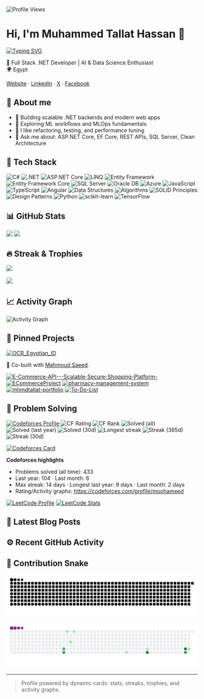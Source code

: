   ![Profile Views](https://komarev.com/ghpvc/?username=MhmdTalat&color=0e75b6&style=flat)

  # Hi, I'm Muhammed Tallat Hassan 👋

  [![Typing SVG](https://readme-typing-svg.demolab.com?font=Fira+Code&pause=1500&color=1AD1FF&center=true&vCenter=true&width=600&lines=Full+Stack+.NET+Developer;AI+%26+Data+Science+Enthusiast;Always+learning+and+improving+myself&v=2)](https://git.io/typing-svg)

  🎯 Full Stack .NET Developer | AI & Data Science Enthusiast  
  🌍 Egypt

  [Website](https://mhmdtallat-portfolio.web.app/) · [LinkedIn](https://www.linkedin.com/in/muhammed-tallat-a440881b7) · [X](https://twitter.com/MHMD_TAL3AT) · [Facebook](https://www.facebook.com/mohamed.Tallat.104203)

  ## 🙋 About me
  - 🔭 Building scalable .NET backends and modern web apps
  - 🤖 Exploring ML workflows and MLOps fundamentals
  - 🧪 I like refactoring, testing, and performance tuning
  - 💬 Ask me about: ASP.NET Core, EF Core, REST APIs, SQL Server, Clean Architecture

  ## 🧰 Tech Stack
  ![C#](https://img.shields.io/badge/C%23-239120?style=flat&logo=csharp&logoColor=white)
  ![.NET](https://img.shields.io/badge/.NET-512BD4?style=flat&logo=dotnet&logoColor=white)
  ![ASP.NET Core](https://img.shields.io/badge/ASP.NET%20Core-5C2D91?style=flat&logo=dotnet&logoColor=white)
  ![LINQ](https://img.shields.io/badge/LINQ-512BD4?style=flat&logo=dotnet&logoColor=white)
  ![Entity Framework](https://img.shields.io/badge/Entity%20Framework-512BD4?style=flat&logo=dotnet&logoColor=white)
  ![Entity Framework Core](https://img.shields.io/badge/EF%20Core-512BD4?style=flat&logo=dotnet&logoColor=white)
  ![SQL Server](https://img.shields.io/badge/SQL%20Server-CC2927?style=flat&logo=microsoftsqlserver&logoColor=white)
  ![Oracle DB](https://img.shields.io/badge/Oracle%20DB-F80000?style=flat&logo=oracle&logoColor=white)
  ![Azure](https://img.shields.io/badge/Azure-0078D4?style=flat&logo=microsoftazure&logoColor=white)
  ![JavaScript](https://img.shields.io/badge/JavaScript-F7DF1E?style=flat&logo=javascript&logoColor=222)
  ![TypeScript](https://img.shields.io/badge/TypeScript-3178C6?style=flat&logo=typescript&logoColor=white)
  ![Angular](https://img.shields.io/badge/Angular-DD0031?style=flat&logo=angular&logoColor=white)
  ![Data Structures](https://img.shields.io/badge/Data%20Structures-0A66C2?style=flat&logoColor=white)
  ![Algorithms](https://img.shields.io/badge/Algorithms-0A66C2?style=flat&logoColor=white)
  ![SOLID Principles](https://img.shields.io/badge/SOLID%20Principles-1ABC9C?style=flat&logoColor=white)
  ![Design Patterns](https://img.shields.io/badge/Design%20Patterns-2C3E50?style=flat&logoColor=white)
  ![Python](https://img.shields.io/badge/Python-3776AB?style=flat&logo=python&logoColor=white)
  ![scikit-learn](https://img.shields.io/badge/scikit--learn-F7931E?style=flat&logo=scikitlearn&logoColor=white)
  ![TensorFlow](https://img.shields.io/badge/TensorFlow-FF6F00?style=flat&logo=tensorflow&logoColor=white)

  ## 📊 GitHub Stats
  <p align="left">
    <img height="160" src="https://github-readme-stats.vercel.app/api?username=MhmdTalat&show_icons=true&theme=tokyonight&hide_border=true" />
    <img height="160" src="https://github-readme-stats.vercel.app/api/top-langs/?username=MhmdTalat&layout=compact&theme=tokyonight&hide_border=true" />
  </p>

  ## 🔥 Streak & Trophies
  <p align="left">
    <img height="160" src="https://streak-stats.demolab.com?user=MhmdTalat&theme=tokyonight&hide_border=true" />
  </p>
  <p align="left">
    <img src="https://github-profile-trophy.vercel.app/?username=MhmdTalat&theme=onedark&no-frame=true&column=7" />
  </p>

  ## 📈 Activity Graph
  ![Activity Graph](https://github-readme-activity-graph.vercel.app/graph?username=MhmdTalat&theme=tokyo-night&hide_border=true)

  ## 📌 Pinned Projects
  [![OCR_Egyptian_ID](https://github-readme-stats.vercel.app/api/pin/?username=mahmoud6171&repo=OCR_Egyptian_ID&theme=tokyonight)](https://github.com/mahmoud6171/OCR_Egyptian_ID)

  🤝 Co-built with [Mahmoud Saeed](https://github.com/mahmoud6171).

  [![E-Commerce-API---Scalable-Secure-Shopping-Platform-](https://github-readme-stats.vercel.app/api/pin/?username=MhmdTalat&repo=E-Commerce-API---Scalable-Secure-Shopping-Platform-&theme=tokyonight)](https://github.com/MhmdTalat/E-Commerce-API---Scalable-Secure-Shopping-Platform-)
  [![ECommerceProject](https://github-readme-stats.vercel.app/api/pin/?username=MhmdTalat&repo=ECommerceProject&theme=tokyonight)](https://github.com/MhmdTalat/ECommerceProject)
  [![pharmacy-management-system](https://github-readme-stats.vercel.app/api/pin/?username=MhmdTalat&repo=pharmacy-management-system&theme=tokyonight)](https://github.com/MhmdTalat/pharmacy-management-system)
  [![mhmdtallat-portfolio](https://github-readme-stats.vercel.app/api/pin/?username=MhmdTalat&repo=mhmdtallat-portfolio&theme=tokyonight)](https://github.com/MhmdTalat/mhmdtallat-portfolio)
  [![To-Do-List](https://github-readme-stats.vercel.app/api/pin/?username=MhmdTalat&repo=To-Do-List&theme=tokyonight)](https://github.com/MhmdTalat/To-Do-List)

  ## 🧩 Problem Solving
  [![Codeforces Profile](https://img.shields.io/badge/Codeforces-Profile-1F8ACB?style=flat&logo=codeforces&logoColor=white)](https://codeforces.com/profile/moohameed)
  ![CF Rating](https://img.shields.io/badge/dynamic/json?cacheSeconds=300&url=https://codeforces.com/api/user.info%3Fhandles%3Dmoohameed&query=$.result[0].rating&label=Codeforces%20Rating&logo=codeforces&color=1F8ACB&v=2)
  ![CF Rank](https://img.shields.io/badge/dynamic/json?cacheSeconds=300&url=https://codeforces.com/api/user.info%3Fhandles%3Dmoohameed&query=$.result[0].rank&label=Codeforces%20Rank&logo=codeforces&color=1F8ACB&v=2)
  ![Solved (all)](https://img.shields.io/badge/dynamic/json?url=https://raw.githubusercontent.com/MhmdTalat/MhmdTalat/main/.cf_stats.json&query=solved_all&label=Solved%20(all)&logo=codeforces&color=1F8ACB)
  ![Solved (last year)](https://img.shields.io/badge/dynamic/json?url=https://raw.githubusercontent.com/MhmdTalat/MhmdTalat/main/.cf_stats.json&query=solved_365&label=Solved%20(365d)&logo=codeforces&color=1F8ACB)
  ![Solved (30d)](https://img.shields.io/badge/dynamic/json?url=https://raw.githubusercontent.com/MhmdTalat/MhmdTalat/main/.cf_stats.json&query=solved_30&label=Solved%20(30d)&logo=codeforces&color=1F8ACB)
  ![Longest streak](https://img.shields.io/badge/dynamic/json?url=https://raw.githubusercontent.com/MhmdTalat/MhmdTalat/main/.cf_stats.json&query=streak_all&label=Longest%20streak&logo=codeforces&color=1F8ACB)
  ![Streak (365d)](https://img.shields.io/badge/dynamic/json?url=https://raw.githubusercontent.com/MhmdTalat/MhmdTalat/main/.cf_stats.json&query=streak_365&label=Streak%20(365d)&logo=codeforces&color=1F8ACB)
  ![Streak (30d)](https://img.shields.io/badge/dynamic/json?url=https://raw.githubusercontent.com/MhmdTalat/MhmdTalat/main/.cf_stats.json&query=streak_30&label=Streak%20(30d)&logo=codeforces&color=1F8ACB)

  [![Codeforces Card](https://codeforces-readme-stats.vercel.app/api/card?username=moohameed&theme=tokyonight)](https://codeforces.com/profile/moohameed)

  **Codeforces highlights**
  - Problems solved (all time): <!-- CF_SOLVED_START -->433<!-- CF_SOLVED_END -->
  - Last year: <!-- CF_SOLVED_365_START -->104<!-- CF_SOLVED_365_END --> · Last month: <!-- CF_SOLVED_30_START -->6<!-- CF_SOLVED_30_END -->
  - Max streak: <!-- CF_STREAK_ALL_START -->14<!-- CF_STREAK_ALL_END --> days · Longest last year: <!-- CF_STREAK_365_START -->9<!-- CF_STREAK_365_END --> days · Last month: <!-- CF_STREAK_30_START -->2<!-- CF_STREAK_30_END --> days
  - Rating/Activity graphs: https://codeforces.com/profile/moohameed

  [![LeetCode Profile](https://img.shields.io/badge/LeetCode-Profile-FFA116?style=flat&logo=leetcode&logoColor=white)](https://leetcode.com/u/mhmd_Tal3at90/)
  [![LeetCode Stats](https://leetcard.jacoblin.cool/mhmd_Tal3at90?theme=dark&font=Fira%20Code&ext=heatmap&border=0&v=2)](https://leetcode.com/u/mhmd_Tal3at90/)

  ## 📰 Latest Blog Posts
  <!-- BLOG-POST-LIST:START -->
  <!-- BLOG-POST-LIST:END -->

  ## ⚙️ Recent GitHub Activity
  <!--START_SECTION:activity-->
  <!--END_SECTION:activity-->

  ## 🐍 Contribution Snake
  ![GitHub Snake light](https://raw.githubusercontent.com/MhmdTalat/MhmdTalat/output/snake.svg#gh-light-mode-only)

  ![GitHub Snake animated GIF](https://raw.githubusercontent.com/MhmdTalat/MhmdTalat/output/snake.gif)

  ---

  > Profile powered by dynamic cards: stats, streaks, trophies, and activity graphs.

